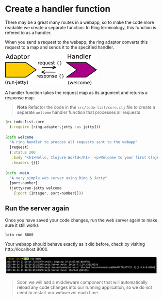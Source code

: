 # Create a handler function

There may be a great many routes in a webapp, so to make the code more readable we create a separate function.  In Ring terminology, this function is refered to as a handler.

When you send a request to the webapp, the ring adaptor converts this request to a map and sends it to the specified handler.
 
![Ring - Adaptor and Handler](../images/ring-basics-adaptor-handler-request-response.png)

A handler function takes the request map as its argument and returns a response map.

> **Note** Refactor the code in the `src/todo-list/core.clj` file to create a separate `welcome` handler function that processes all requests
  
```clojure
(ns todo-list.core
  (:require [ring.adapter.jetty :as jetty]))

(defn welcome
  "A ring handler to process all requests sent to the webapp"
  [request]
  {:status 200
   :body "<h1>Hello, Clojure World</h1>  <p>Welcome to your first Clojure app.  This message is returned regardless of the request, sorry<p>"
   :headers {}})

(defn -main
  "A very simple web server using Ring & Jetty"
  [port-number]
  (jetty/run-jetty welcome
    {:port (Integer. port-number)}))
```  
  

## Run the server again 

  Once you have saved your code changes, run the web server again to make sure it still works 
  
```bash
lein run 8000
```

Your webapp should behave exactly as it did before, check by visiting http://localhost:8000.

![](/images/todo-list-lein-run-portnumber.png)

> Soon we will add a middleware component that will automatically reload any code changes into our running application, so we do not need to restart our webserver each time.

